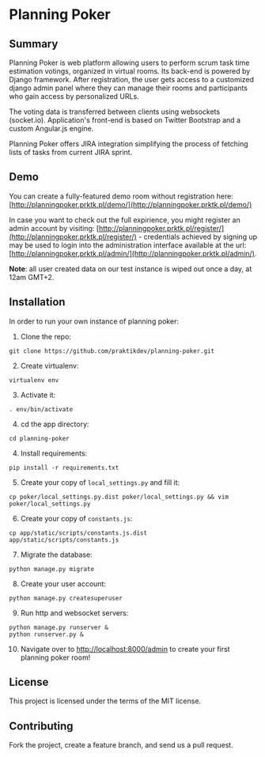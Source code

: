 # Planning Poker

## Summary

Planning Poker is web platform allowing users to perform scrum task time estimation votings, organized in virtual rooms. Its back-end is powered by Django framework. After registration, the user gets access to a customized django admin panel where they can manage their rooms and participants who gain access by personalized URLs.

The voting data is transferred between clients using websockets (socket.io). Application's front-end is based on Twitter Bootstrap and a custom Angular.js engine. 

Planning Poker offers JIRA integration simplifying the process of fetching lists of tasks from current JIRA sprint.

## Demo

You can create a fully-featured demo room without registration here: [http://planningpoker.prktk.pl/demo/](http://planningpoker.prktk.pl/demo/)

In case you want to check out the full expirience, you might register an admin account by visiting: [http://planningpoker.prktk.pl/register/](http://planningpoker.prktk.pl/register/) - credentials achieved by signing up may be used to login into the administration interface available at the url: [http://planningpoker.prktk.pl/admin/](http://planningpoker.prktk.pl/admin/).

**Note**: all user created data on our test instance is wiped out once a day, at 12am GMT+2.

## Installation

In order to run your own instance of planning poker:

1. Clone the repo:
```
git clone https://github.com/praktikdev/planning-poker.git
```
2. Create virtualenv:
```
virtualenv env
```
3. Activate it:
```
. env/bin/activate
```
4. cd the app directory:
```
cd planning-poker
```
4. Install requirements:
```
pip install -r requirements.txt
```
5. Create your copy of `local_settings.py` and fill it:
```
cp poker/local_settings.py.dist poker/local_settings.py && vim poker/local_settings.py
```
6. Create your copy of `constants.js`:
```
cp app/static/scripts/constants.js.dist app/static/scripts/constants.js
```
7. Migrate the database:
```
python manage.py migrate
```
8. Create your user account:
```
python manage.py createsuperuser
```
9. Run http and websocket servers:
```
python manage.py runserver &
python runserver.py &
```
10. Navigate over to [http://localhost:8000/admin](http://localhost:8000/admin) to create your first planning poker room!

## License

This project is licensed under the terms of the MIT license.

## Contributing

Fork the project, create a feature branch, and send us a pull request.